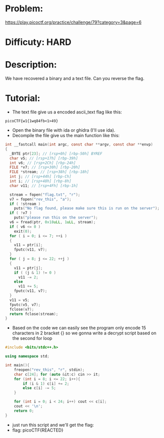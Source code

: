 # Problem:
https://play.picoctf.org/practice/challenge/79?category=3&page=6

# Difficuty: HARD

# Description:
We have recovered a binary and a text file. Can you reverse the flag.

# Tutorial:
  - The text file give us a encoded ascii_text flag like this: <br>
```
picoCTF{w1{1wq84fb<1>49}
```
  - Open the binary file with ida or ghidra (I'll use ida). <br>
  - Decompile the file give us the main function like this:
``` C
int __fastcall main(int argc, const char **argv, const char **envp)
{
  _BYTE ptr[23]; // [rsp+0h] [rbp-50h] BYREF
  char v5; // [rsp+17h] [rbp-39h]
  int v6; // [rsp+2Ch] [rbp-24h]
  FILE *v7; // [rsp+30h] [rbp-20h]
  FILE *stream; // [rsp+38h] [rbp-18h]
  int j; // [rsp+44h] [rbp-Ch]
  int i; // [rsp+48h] [rbp-8h]
  char v11; // [rsp+4Fh] [rbp-1h]

  stream = fopen("flag.txt", "r");
  v7 = fopen("rev_this", "a");
  if ( !stream )
    puts("No flag found, please make sure this is run on the server");
  if ( !v7 )
    puts("please run this on the server");
  v6 = fread(ptr, 0x18uLL, 1uLL, stream);
  if ( v6 <= 0 )
    exit(0);
  for ( i = 0; i <= 7; ++i )
  {
    v11 = ptr[i];
    fputc(v11, v7);
  }
  for ( j = 8; j <= 22; ++j )
  {
    v11 = ptr[j];
    if ( (j & 1) != 0 )
      v11 -= 2;
    else
      v11 += 5;
    fputc(v11, v7);
  }
  v11 = v5;
  fputc(v5, v7);
  fclose(v7);
  return fclose(stream);
}
```
  - Based on the code we can easily see the program only encode 15 characters in 2 bracket {} so we gonna write a decrypt script based on the second for loop <br>
```c++
#include <bits/stdc++.h>

using namespace std;

int main(){
    freopen("rev_this", "r", stdin);
    char c[24]; for (auto &it:c) cin >> it;
    for (int i = 8; i <= 22; i++){
        if (i & 1) c[i] += 2;
        else c[i] -= 5;
    }

    for (int i = 0; i < 24; i++) cout << c[i];
    cout << '\n';
    return 0;
}
```
  - just run this script and we'll get the flag: 
  - flag: picoCTF{REACTED}
